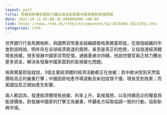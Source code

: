 ```yaml
---
layout: post
title: 馬爾帕斯稱世銀努力騰出資金助發展中國家應對氣候問題
date: 2022-10-11 02:08:16.000000000 +08:00
link: https://news.rthk.hk/rthk/ch/component/k2/1670408-20221011.htm
categories: rthk
---
```


世界銀行行長馬爾帕斯，與國際貨幣基金組織總裁格奧爾基耶娃，在兩個組織的年會對話時說，明年存在全球經濟衰退的風險，甚至是真正的危險，又指發達經濟體增長放緩，很多發展中國家貨幣貶值，通脹憂慮亦持續。他說世銀官員正努力騰出更多資金，解決各發展中國家面對的氣候變化問題。

格奧爾基耶娃就說，3個主要經濟體的經濟活動都正在放緩；其中歐洲受到天然氣價格高企的嚴重打擊；中國因房地產市場波動及新冠疫情干擾，增長受到拖累；而美國加息正開始產生影響。

兩人都認為，發達經濟體增長放緩、利率上升、氣候風險，以及持續高企的糧食與能源價格，對發展中國家的打擊尤為嚴重，呼籲各方採取協調一致的行動，協助新興市場。

